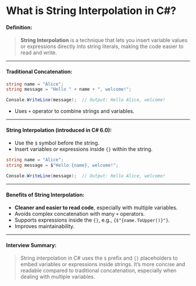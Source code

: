 # What is String Interpolation in C#?

#### Definition:

> **String Interpolation** is a technique that lets you insert variable values or expressions directly into string literals, making the code easier to read and write.

***

#### Traditional Concatenation:

```csharp
string name = "Alice";
string message = "Hello " + name + ", welcome!";

Console.WriteLine(message);  // Output: Hello Alice, welcome!
```

* Uses `+` operator to combine strings and variables.

***

#### String Interpolation (introduced in C# 6.0):

* Use the `$` symbol before the string.
* Insert variables or expressions inside `{}` within the string.

```csharp
string name = "Alice";
string message = $"Hello {name}, welcome!";

Console.WriteLine(message);  // Output: Hello Alice, welcome!
```

***

#### Benefits of String Interpolation:

* **Cleaner and easier to read code**, especially with multiple variables.
* Avoids complex concatenation with many `+` operators.
* Supports expressions inside the `{}`, e.g., `{$"{name.ToUpper()}"}`.
* Improves maintainability.

***

#### Interview Summary:

> String interpolation in C# uses the `$` prefix and `{}` placeholders to embed variables or expressions inside strings. It’s more concise and readable compared to traditional concatenation, especially when dealing with multiple variables.
